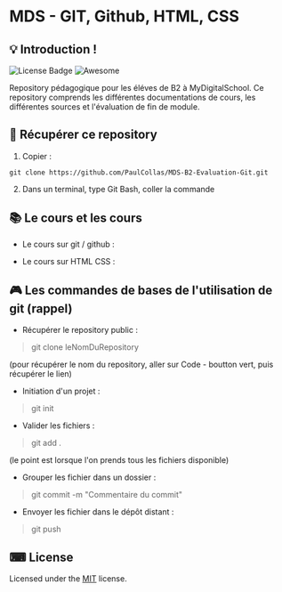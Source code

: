
# MDS - GIT, Github, HTML, CSS


## 💡 Introduction !

![License Badge](https://img.shields.io/badge/license-MIT-green) 
![Awesome](https://cdn.rawgit.com/sindresorhus/awesome/d7305f38d29fed78fa85652e3a63e154dd8e8829/media/badge.svg)


Repository pédagogique pour les éléves de B2 à MyDigitalSchool.
Ce repository comprends les différentes documentations de cours, les différentes sources et l'évaluation de fin de module.
## 🎈 Récupérer ce repository

1. Copier :

`git clone https://github.com/PaulCollas/MDS-B2-Evaluation-Git.git` 

2. Dans un terminal, type Git Bash, coller la commande

## 📚 Le cours et les cours 

- Le cours sur git / github :


- Le cours sur HTML CSS : 


## 🎮 Les commandes de bases de l'utilisation de git (rappel)

- Récupérer le repository public :

> git clone leNomDuRepository

(pour récupérer le nom du repository, aller sur Code - boutton vert, puis récupérer le lien)

- Initiation d'un projet :

> git init

- Valider les fichiers :

> git add . 

(le point est lorsque l'on prends tous les fichiers disponible)

- Grouper les fichier dans un dossier :

> git commit -m "Commentaire du commit"

- Envoyer les fichier dans le dépôt distant :

> git push


## ⌨ License
  
Licensed under the [MIT](LICENSE) license.









